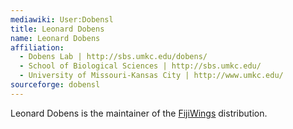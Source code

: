 ```yaml
---
mediawiki: User:Dobensl
title: Leonard Dobens
name: Leonard Dobens
affiliation:
  - Dobens Lab | http://sbs.umkc.edu/dobens/
  - School of Biological Sciences | http://sbs.umkc.edu/
  - University of Missouri-Kansas City | http://www.umkc.edu/
sourceforge: dobensl
---
```


Leonard Dobens is the maintainer of the [FijiWings](/plugins/fijiwings) distribution.
